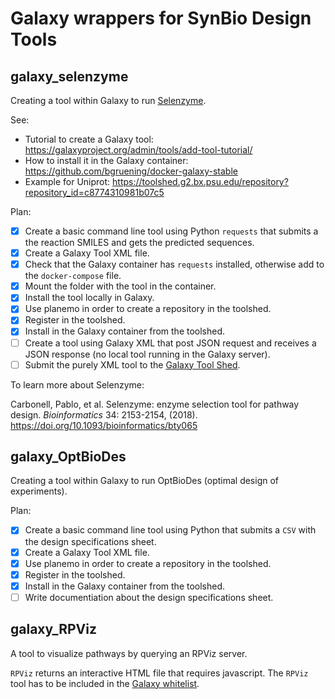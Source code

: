 # Galaxy wrappers for SynBio Design Tools 

## galaxy_selenzyme

Creating a tool within Galaxy to run [Selenzyme](http://selenzyme.synbiochem.co.uk).

See:

* Tutorial to create a Galaxy tool: https://galaxyproject.org/admin/tools/add-tool-tutorial/
* How to install it in the Galaxy container: https://github.com/bgruening/docker-galaxy-stable
* Example for Uniprot: https://toolshed.g2.bx.psu.edu/repository?repository_id=c8774310981b07c5

Plan:
- [x] Create a basic command line tool using Python `requests` that submits a the reaction SMILES and gets the predicted sequences.
- [x] Create a Galaxy Tool XML file.
- [x] Check that the Galaxy container has `requests` installed, otherwise add to the `docker-compose` file.
- [x] Mount the folder with the tool in the container.
- [x] Install the tool locally in Galaxy.
- [x] Use planemo in order to create a repository in the toolshed.
- [x] Register in the toolshed.
- [x] Install in the Galaxy container from the toolshed.
- [ ] Create a tool using Galaxy XML that post JSON request and receives a JSON response (no local tool running in the Galaxy server).
- [ ] Submit the purely XML tool to the [Galaxy Tool Shed](https://toolshed.g2.bx.psu.edu/).

To learn more about Selenzyme:

Carbonell, Pablo, et al. Selenzyme: enzyme selection tool for pathway design. *Bioinformatics* 34: 2153-2154, (2018). https://doi.org/10.1093/bioinformatics/bty065

## galaxy_OptBioDes

Creating a tool within Galaxy to run OptBioDes (optimal design of experiments).

Plan:
- [x] Create a basic command line tool using Python that submits a ``CSV`` with the design specifications sheet.
- [x] Create a Galaxy Tool XML file.
- [x] Use planemo in order to create a repository in the toolshed.
- [x] Register in the toolshed.
- [x] Install in the Galaxy container from the toolshed.
- [ ] Write documentiation about the design specifications sheet.

## galaxy_RPViz

A tool to visualize pathways by querying an RPViz server.

`RPViz` returns an interactive HTML file that requires javascript. The `RPViz` tool has to be included in the [Galaxy whitelist](https://docs.galaxyproject.org/en/latest/admin/config.html).



